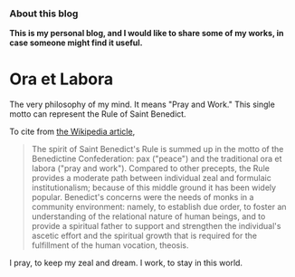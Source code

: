 
### About this blog
**This is my personal blog, and I would like to share some of my works, in case someone might find it useful.**

# Ora et Labora
The very philosophy of my mind. It means "Pray and Work." This single motto can represent the Rule of Saint Benedict.

To cite from [the Wikipedia article](https://en.wikipedia.org/wiki/Rule_of_Saint_Benedict),

> The spirit of Saint Benedict's Rule is summed up in the motto of the Benedictine Confederation: pax ("peace") and the traditional ora et labora ("pray and work"). Compared to other precepts, the Rule provides a moderate path between individual zeal and formulaic institutionalism; because of this middle ground it has been widely popular. Benedict's concerns were the needs of monks in a community environment: namely, to establish due order, to foster an understanding of the relational nature of human beings, and to provide a spiritual father to support and strengthen the individual's ascetic effort and the spiritual growth that is required for the fulfillment of the human vocation, theosis.

I pray, to keep my zeal and dream.
I work, to stay in this world.